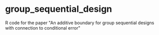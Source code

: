 # group_sequential_design
R code for the paper "An additive boundary for group sequential designs with connection to conditional error"
